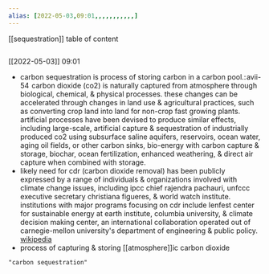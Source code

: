 ```yaml
---
alias: [2022-05-03,09:01,,,,,,,,,,,]
---
```

[[sequestration]]
table of content
```toc
```

[[2022-05-03]] 09:01
- carbon sequestration is process of storing carbon in a carbon pool.: avii-54  carbon dioxide (co2) is naturally captured from atmosphere through biological, chemical, & physical processes. these changes can be accelerated through changes in land use & agricultural practices, such as converting crop land into land for non-crop fast growing plants. artificial processes have been devised to produce similar effects, including large-scale, artificial capture & sequestration of industrially produced co2 using subsurface saline aquifers, reservoirs, ocean water, aging oil fields, or other carbon sinks, bio-energy with carbon capture & storage, biochar, ocean fertilization, enhanced weathering, & direct air capture when combined with storage.
- likely need for cdr (carbon dioxide removal) has been publicly expressed by a range of individuals & organizations involved with climate change issues, including ipcc chief rajendra pachauri, unfccc executive secretary christiana figueres, & world watch institute. institutions with major programs focusing on cdr include lenfest center for sustainable energy at earth institute, columbia university, & climate decision making center, an international collaboration operated out of carnegie-mellon university's department of engineering & public policy.
[wikipedia](https://en.wikipedia.org/wiki/carbon%20sequestration)
- process of capturing & storing [[atmosphere]]ic carbon dioxide
```query
"carbon sequestration"
```